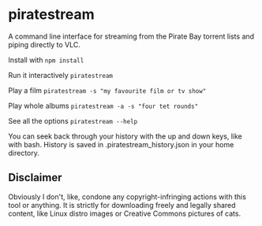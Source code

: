 # piratestream
A command line interface for streaming from the Pirate Bay torrent lists and piping directly to VLC.

Install with `npm install`

Run it interactively `piratestream`

Play a film `piratestream -s "my favourite film or tv show"`

Play whole albums `piratestream -a -s "four tet rounds"`

See all the options `piratestream --help`

You can seek back through your history with the up and down keys, like with bash. History is saved in .piratestream_history.json in your home directory.


## Disclaimer
Obviously I don't, like, condone any copyright-infringing actions with this tool or anything. It is strictly for downloading freely and legally shared content, like Linux distro images or Creative Commons pictures of cats.

